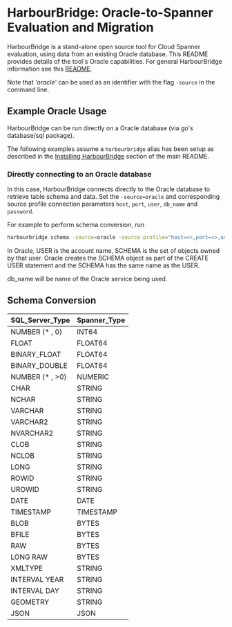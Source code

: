 # HarbourBridge: Oracle-to-Spanner Evaluation and Migration

HarbourBridge is a stand-alone open source tool for Cloud Spanner evaluation,
using data from an existing Oracle database. This README provides
details of the tool's Oracle capabilities. For general HarbourBridge information
see this [README](https://github.com/cloudspannerecosystem/harbourbridge#harbourbridge-spanner-evaluation-and-migration).

Note that _'oracle'_ can be used as an identifier with the flag `-source` in the command line.

## Example Oracle Usage

HarbourBridge can be run directly on a Oracle database (via go's database/sql package).

The following examples assume a `harbourbridge` alias has been setup as described
in the [Installing HarbourBridge](https://github.com/cloudspannerecosystem/harbourbridge#installing-harbourbridge) section of the main README.

### Directly connecting to an Oracle database

In this case, HarbourBridge connects directly to the Oracle database to
retrieve table schema and data. Set the `-source=oracle` and corresponding
source profile connection parameters `host`, `port`, `user`, `db_name` and
`password`.

For example to perform schema conversion, run

```sh
harbourbridge schema -source=oracle -source-profile="host=<>,port=<>,user=<>,db_name=<>,password=<>"
```

In Oracle, USER is the account name, SCHEMA is the set of objects owned by that user. Oracle creates the SCHEMA object as part of the CREATE USER statement and the SCHEMA has the same name as the USER. 

db_name will be name of the Oracle service being used.


## Schema Conversion

| SQL_Server_Type        | Spanner_Type |
| ---------------------- | ------------ |
| NUMBER (* , 0)         | INT64        |
| FLOAT                  | FLOAT64      |
| BINARY_FLOAT           | FLOAT64      |
| BINARY_DOUBLE          | FLOAT64      |
| NUMBER (* , >0)        | NUMERIC      |
| CHAR                   | STRING       |
| NCHAR                  | STRING       |
| VARCHAR                | STRING       |
| VARCHAR2               | STRING       |
| NVARCHAR2              | STRING       |
| CLOB                   | STRING       |
| NCLOB                  | STRING       |
| LONG                   | STRING       |
| ROWID                  | STRING       |
| UROWID                 | STRING       |
| DATE                   | DATE         |
| TIMESTAMP              | TIMESTAMP    |
| BLOB                   | BYTES        |
| BFILE                  | BYTES        |
| RAW                    | BYTES        |
| LONG RAW               | BYTES        |
| XMLTYPE                | STRING       |
| INTERVAL YEAR          | STRING       |
| INTERVAL DAY           | STRING       |
| GEOMETRY               | STRING       |
| JSON                   | JSON         |



